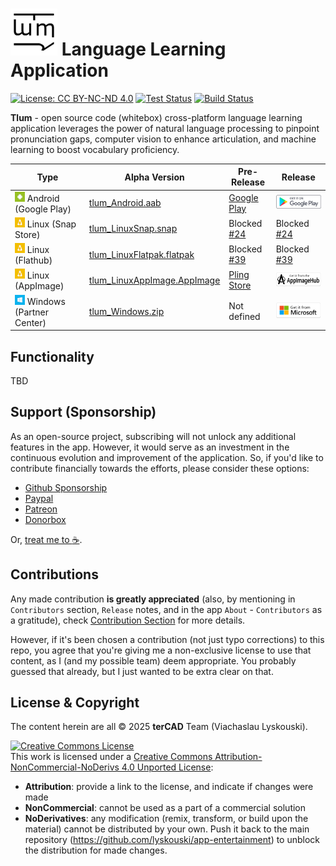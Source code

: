# <img src="./docs/design-flow/logo/tlum.svg" alt="Tlum Logo" width="75"/> Language Learning Application
[![License: CC BY-NC-ND 4.0](https://img.shields.io/badge/License-CC_BY--NC--ND_4.0-lightgrey.svg)](https://creativecommons.org/licenses/by-nc-nd/4.0/)
[![Test Status](https://github.com/lyskouski/app-language/actions/workflows/verify.yml/badge.svg)](https://github.com/lyskouski/app-language/actions/workflows/verify.yml)
[![Build Status](https://github.com/lyskouski/app-language/actions/workflows/build.yml/badge.svg)](https://github.com/lyskouski/app-language/actions/workflows/build.yml)

**Tlum** - open source code (whitebox) cross-platform language learning application leverages the power of natural language processing to 
pinpoint pronunciation gaps, computer vision to enhance articulation, and machine learning to boost vocabulary proficiency.

| Type                     | Alpha Version         | Pre-Release                   | Release                       |
| ------------------------ | ----------------------| ----------------------------- | ----------------------------- |
| ![Android](./docs/design-flow/icons/android.png) Android (Google Play)    | [tlum_Android.aab](https://github.com/lyskouski/app-language/releases/latest) | [Google Play](https://play.google.com/store/apps/details?id=com.tercad.tlum) | [![Google Play](./docs/design-flow/badges/google.png)](https://play.google.com/store/apps/details?id=com.tercad.tlum) |
| ![Linux](./docs/design-flow/icons/linux.png) Linux (Snap Store)       | [tlum_LinuxSnap.snap](https://github.com/lyskouski/app-language/releases/latest) | Blocked [#24](https://github.com/lyskouski/app-language/issues/24) | Blocked [#24](https://github.com/lyskouski/app-language/issues/24) |
| ![Linux](./docs/design-flow/icons/linux.png) Linux (Flathub)          | [tlum_LinuxFlatpak.flatpak](https://github.com/lyskouski/app-language/releases/latest)  | Blocked [#39](https://github.com/lyskouski/app-language/issues/39) | Blocked [#39](https://github.com/lyskouski/app-language/issues/39) |
| ![Linux](./docs/design-flow/icons/linux.png) Linux (AppImage)         | [tlum_LinuxAppImage.AppImage](https://github.com/lyskouski/app-language/releases/latest) | [Pling Store](https://www.pling.com/p/2322736/) | [![App Image Hub](./docs/design-flow/badges/appimagehub.png)](https://www.appimagehub.com/p/2322736/) |
| ![Windows](./docs/design-flow/icons/windows.png) Windows (Partner Center) | [tlum_Windows.zip](https://github.com/lyskouski/app-language/releases/latest) | Not defined | [![Microsoft Store](./docs/design-flow/badges/windows.png)](https://apps.microsoft.com/detail/9nmkx9hvsvbp) |


## Functionality

TBD

## Support (Sponsorship)

As an open-source project, subscribing will not unlock any additional features in the app. However, it would serve as 
an investment in the continuous evolution and improvement of the application. So, if you'd like to contribute 
financially towards the efforts, please consider these options:

* [Github Sponsorship](https://github.com/users/lyskouski/sponsorship)
* [Paypal](https://www.paypal.me/terCAD)
* [Patreon](https://www.patreon.com/terCAD)
* [Donorbox](https://donorbox.org/tercad)

Or, [treat me to :coffee:](https://www.buymeacoffee.com/lyskouski).

## Contributions

Any made contribution **is greatly appreciated** (also, by mentioning in `Contributors` section, `Release` notes, and 
in the app `About` - `Contributors` as a gratitude), check [Contribution Section](./CONTRIBUTING.md) for more details.

However, if it's been chosen a contribution (not just typo corrections) to this repo, you agree that you're giving
me a non-exclusive license to use that content, as I (and my possible team) deem appropriate. You probably guessed 
that already, but I just wanted to be extra clear on that.

## License & Copyright

The content herein are all &copy; 2025 **terCAD** Team (Viachaslau Lyskouski).

<a rel="license" href="http://creativecommons.org/licenses/by-nc-nd/4.0/"><img alt="Creative Commons License" style="border-width:0" src="https://i.creativecommons.org/l/by-nc-nd/4.0/88x31.png" /></a><br />This work is licensed under a <a rel="license" href="http://creativecommons.org/licenses/by-nc-nd/4.0/">Creative Commons Attribution-NonCommercial-NoDerivs 4.0 Unported License</a>:
- **Attribution**: provide a link to the license, and indicate if changes were made
- **NonCommercial**: cannot be used as a part of a commercial solution
- **NoDerivatives**: any modification (remix, transform, or build upon the material) cannot be distributed by your own. 
  Push it back to the main repository (https://github.com/lyskouski/app-entertainment) to unblock the distribution for made 
  changes.

